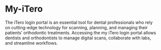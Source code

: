# My-iTero
The iTero login portal is an essential tool for dental professionals who rely on cutting-edge technology for scanning, planning, and managing their patients’ orthodontic treatments. Accessing the my iTero login portal allows dentists and orthodontists to manage digital scans, collaborate with labs, and streamline workflows.
